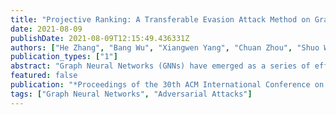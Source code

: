 ```yaml
---
title: "Projective Ranking: A Transferable Evasion Attack Method on Graph Neural Networks"
date: 2021-08-09
publishDate: 2021-08-09T12:15:49.436331Z
authors: ["He Zhang", "Bang Wu", "Xiangwen Yang", "Chuan Zhou", "Shuo Wang", "Xingliang Yuan", "Shirui Pan"]
publication_types: ["1"]
abstract: "Graph Neural Networks (GNNs) have emerged as a series of effective learning methods for graph-related tasks. However, GNNs are shown vulnerable to adversarial attacks, where attackers can fool GNNs into making wrong predictions on adversarial samples with well-designed perturbations. Specifically, we observe that the current evasion attacks suffer from two limitations: (1) the attack strategy based on the reinforcement learning method might not be transferable when the attack budget changes; (2) the greedy mechanism in the vanilla gradient-based method ignores the long-term benefits of each perturbation operation. In this paper, we propose a new attack method named projective ranking to overcome the above limitations. Our idea is to learn a powerful attack strategy considering the long-term benefits of perturbations, then adjust it as little as possible to generate adversarial samples under different budgets. We further employ mutual information to measure the long-term benefits of each perturbation and rank them accordingly, so the learned attack strategy has better attack performance. Our method dramatically reduces the adaptation cost of learning a new attack strategy by projecting the attack strategy when the attack budget changes. Our preliminary evaluation results in synthesized and real-world datasets demonstrate that our method owns powerful attack performance and effective transferability."
featured: false
publication: "*Proceedings of the 30th ACM International Conference on Information and Knowledge Management (CIKM'21), November 1--5, 2021, Virtual Event, QLD, Australia*"
tags: ["Graph Neural Networks", "Adversarial Attacks"]
---
```

